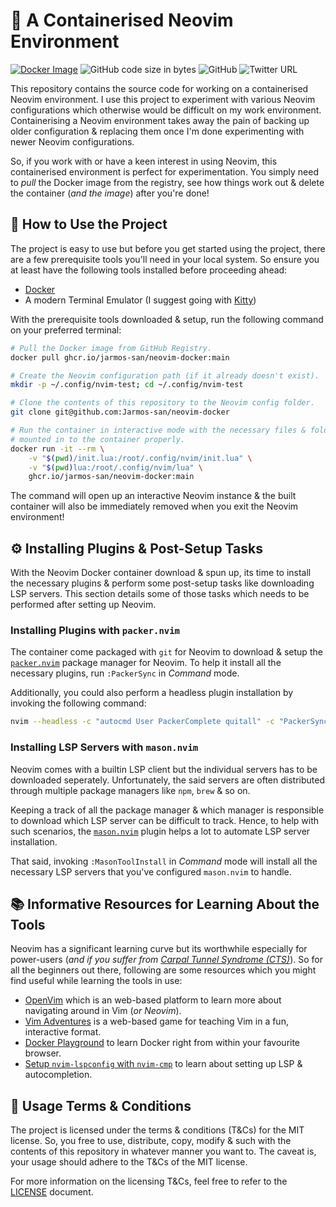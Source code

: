 # 🍱 A Containerised Neovim Environment

[![Docker Image](https://github.com/Jarmos-san/neovim-docker/actions/workflows/publish.yml/badge.svg)](https://github.com/Jarmos-san/neovim-docker/actions/workflows/publish.yml)
![GitHub code size in bytes](https://img.shields.io/github/languages/code-size/Jarmos-san/neovim-docker?color=%23181717&label=Size&logo=github)
![GitHub](https://img.shields.io/github/license/Jarmos-san/neovim-docker?label=License&logo=github)
![Twitter URL](https://img.shields.io/twitter/url?style=social&url=https%3A%2F%2Fgithub.com%2FJarmos-san%2Fneovim-docker)

This repository contains the source code for working on a containerised Neovim
environment. I use this project to experiment with various Neovim configurations
which otherwise would be difficult on my work environment. Containerising a
Neovim environment takes away the pain of backing up older configuration &
replacing them once I'm done experimenting with newer Neovim configurations.

So, if you work with or have a keen interest in using Neovim, this containerised
environment is perfect for experimentation. You simply need to _pull_ the Docker
image from the registry, see how things work out & delete the container (_and
the image_) after you're done!

## 🦮 How to Use the Project

The project is easy to use but before you get started using the project, there
are a few prerequisite tools you'll need in your local system. So ensure you at
least have the following tools installed before proceeding ahead:

- [Docker](https://www.docker.com)
- A modern Terminal Emulator (I suggest going with
  [Kitty](https://sw.kovidgoyal.net/kitty))

With the prerequisite tools downloaded & setup, run the following command on
your preferred terminal:

```bash
# Pull the Docker image from GitHub Registry.
docker pull ghcr.io/jarmos-san/neovim-docker:main

# Create the Neovim configuration path (if it already doesn't exist).
mkdir -p ~/.config/nvim-test; cd ~/.config/nvim-test

# Clone the contents of this repository to the Neovim config folder.
git clone git@github.com:Jarmos-san/neovim-docker

# Run the container in interactive mode with the necessary files & folders
# mounted in to the container properly.
docker run -it --rm \
    -v "$(pwd)/init.lua:/root/.config/nvim/init.lua" \
    -v "$(pwd)lua:/root/.config/nvim/lua" \
    ghcr.io/jarmos-san/neovim-docker:main
```

The command will open up an interactive Neovim instance & the built container
will also be immediately removed when you exit the Neovim environment!

## ⚙️ Installing Plugins & Post-Setup Tasks

With the Neovim Docker container download & spun up, its time to install the
necessary plugins & perform some post-setup tasks like downloading LSP servers.
This section details some of those tasks which needs to be performed after
setting up Neovim.

### Installing Plugins with `packer.nvim`

The container come packaged with `git` for Neovim to download & setup the
[`packer.nvim`][1] package manager for Neovim. To help it install all the
necessary plugins, run `:PackerSync` in _Command_ mode.

Additionally, you could also perform a headless plugin installation by invoking
the following command:

```bash
nvim --headless -c "autocmd User PackerComplete quitall" -c "PackerSync"
```

### Installing LSP Servers with `mason.nvim`

Neovim comes with a builtin LSP client but the individual servers has to be
downloaded seperately. Unfortunately, the said servers are often distributed
through multiple package managers like `npm`, `brew` & so on.

Keeping a track of all the package manager & which manager is responsible to
download which LSP server can be difficult to track. Hence, to help with such
scenarios, the [`mason.nvim`][2] plugin helps a lot to automate LSP server
installation.

That said, invoking `:MasonToolInstall` in _Command_ mode will install all the
necessary LSP servers that you've configured `mason.nvim` to handle.

## 📚 Informative Resources for Learning About the Tools

Neovim has a significant learning curve but its worthwhile especially for
power-users (_and if you suffer from
[Carpal Tunnel Syndrome (CTS)](https://www.ninds.nih.gov/carpal-tunnel-syndrome-fact-sheet)_).
So for all the beginners out there, following are some resources which you might
find useful while learning the tools in use:

- [OpenVim](https://www.openvim.com) which is an web-based platform to learn
  more about navigating around in Vim (_or Neovim_).
- [Vim Adventures](https://vim-adventures.com) is a web-based game for teaching
  Vim in a fun, interactive format.
- [Docker Playground](https://www.docker.com/play-with-docker) to learn Docker
  right from within your favourite browser.
- [Setup `nvim-lspconfig` with `nvim-cmp`][6] to learn about setting up LSP &
  autocompletion.

## 📄 Usage Terms & Conditions

The project is licensed under the terms & conditions (T&Cs) for the MIT license.
So, you free to use, distribute, copy, modify & such with the contents of this
repository in whatever manner you want to. The caveat is, your usage should
adhere to the T&Cs of the MIT license.

For more information on the licensing T&Cs, feel free to refer to the
[LICENSE](./LICENSE) document.

<!-- Reference Links -->

[1]: https://github.com/wbthomason/packer.nvim
[2]: https://github.com/williamboman/mason.nvim
[6]:
  https://vonheikemen.github.io/devlog/tools/setup-nvim-lspconfig-plus-nvim-cmp
